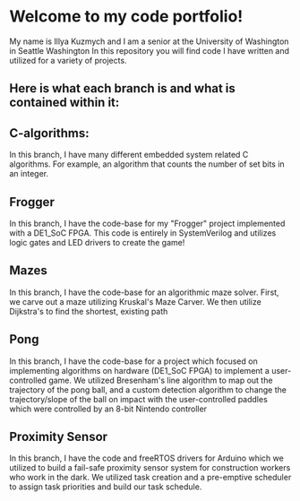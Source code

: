 # Welcome to my code portfolio!
My name is Illya Kuzmych and I am a senior at the University of Washington in Seattle Washington
In this repository you will find code I have written and utilized for a variety of projects.


## Here is what each branch is and what is contained within it:


## C-algorithms:
  In this branch, I have many different embedded system related C algorithms. For example,
  an algorithm that counts the number of set bits in an integer.
  
## Frogger
  In this branch, I have the code-base for my "Frogger" project implemented with a DE1_SoC
  FPGA. This code is entirely in SystemVerilog and utilizes logic gates and LED drivers to create the game!
  
## Mazes
  In this branch, I have the code-base for an algorithmic maze solver. First, we carve out a maze utilizing Kruskal's Maze Carver. We then utilize Dijkstra's to find the   shortest, existing path
  
## Pong
  In this branch, I have the code-base for a project which focused on implementing algorithms on hardware (DE1_SoC FPGA) to implement a user-controlled game. We utilized   Bresenham's line algorithm to map out the trajectory of the pong ball, and a custom detection algorithm to change the trajectory/slope of the ball on impact with the     user-controlled paddles which were controlled by an 8-bit Nintendo controller

## Proximity Sensor
  In this branch, I have the code and freeRTOS drivers for Arduino which we utilized to build a fail-safe proximity sensor system for construction workers who work in     the dark. We utilized task creation and a pre-emptive scheduler to assign task priorities and build our task schedule.
